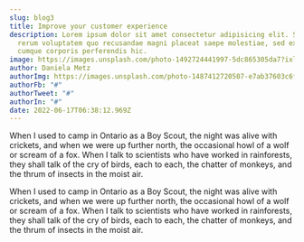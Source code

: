 ```yaml
---
slug: blog3
title: Improve your customer experience
description: Lorem ipsum dolor sit amet consectetur adipisicing elit. Sint harum
  rerum voluptatem quo recusandae magni placeat saepe molestiae, sed excepturi
  cumque corporis perferendis hic.
image: https://images.unsplash.com/photo-1492724441997-5dc865305da7?ixlib=rb-1.2.1&ixid=eyJhcHBfaWQiOjEyMDd9&auto=format&fit=crop&w=1679&q=80
author: Daniela Metz
authorImg: https://images.unsplash.com/photo-1487412720507-e7ab37603c6f?ixlib=rb-1.2.1&ixid=eyJhcHBfaWQiOjEyMDd9&auto=format&fit=facearea&facepad=2&w=256&h=256&q=80
authorFb: "#"
authorTweet: "#"
authorIn: "#"
date: 2022-06-17T06:38:12.969Z
---
```

When I used to camp in Ontario as a Boy Scout, the night was alive with crickets, and when we were up further north, the occasional howl of a wolf or scream of a fox. When I talk to scientists who have worked in rainforests, they shall talk of the cry of birds, each to each, the chatter of monkeys, and the thrum of insects in the moist air.

When I used to camp in Ontario as a Boy Scout, the night was alive with crickets, and when we were up further north, the occasional howl of a wolf or scream of a fox. When I talk to scientists who have worked in rainforests, they shall talk of the cry of birds, each to each, the chatter of monkeys, and the thrum of insects in the moist air.